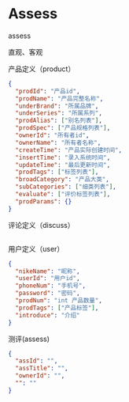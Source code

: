# Assess
assess

直观、客观

产品定义（product）
```json
{
  "prodId": "产品id",
  "prodName": "产品完整名称",
  "underBrand": "所属品牌",
  "underSeries": "所属系列",
  "prodAlias": ["别名列表"],
  "prodSpec": ["产品规格列表"],
  "ownerId": "所有者id",
  "ownerName": "所有者名称",
  "createTime": "产品实际创建时间",
  "insertTime": "录入系统时间",
  "updateTime": "最后更新时间",
  "prodTags": ["标签列表"],
  "broadCategory": "产品大类",
  "subCategories": ["细类列表"],
  "evaluate": ["评价标签列表"],
  "prodParams": {}
}
```

评论定义（discuss）
```json

```

用户定义（user）
```json
{
  "nikeName": "昵称",
  "userId": "用户id",
  "phoneNum": "手机号",
  "password": "密码",
  "prodNum": "int 产品数量",
  "prodTags": ["产品标签"],
  "introduce": "介绍"
}
```

测评(assess)

```json
{
  "assId": "",
  "assTitle": "",
  "ownerId": "",
  "": ""
}
```